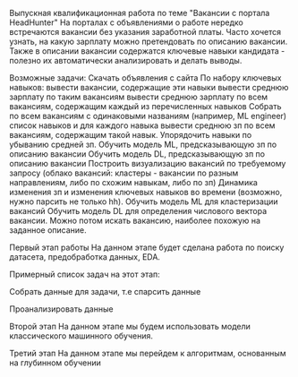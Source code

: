 Выпускная квалификационная работа по теме "Вакансии с портала HeadHunter"
На порталах с объявлениями о работе нередко встречаются вакансии без указания заработной платы. Часто хочется узнать, на какую зарплату можно претендовать по описанию вакансии. Также в описании вакансии содержатся ключевые навыки кандидата - полезно их автоматически анализировать и делать выводы.

Возможные задачи:
Скачать объявления с сайта
По набору ключевых навыков:
вывести вакансии, содержащие эти навыки
вывести среднюю зарплату по таким вакансиям
вывести среднюю зарплату по всем вакансиям, содержащим каждый из перечисленных навыков
Собрать по всем вакансиям с одинаковыми названиям (например, ML engineer) список навыков и для каждого навыка вывести среднюю зп по всем вакансиям, содержащим такой навык. Упорядочить навыки по убыванию средней зп.
Обучить модель ML, предсказывающую зп по описанию вакансии
Обучить модель DL, предсказывающую зп по описанию вакансии
Построить визуализацию вакансий по требуемому запросу (облако вакансий: кластеры - вакансии по разным направлениям, либо по схожим навыкам, либо по зп)
Динамика изменения зп и изменения ключевых навыков во времени (возможно, нужно парсить не только hh).
Обучить модель ML для кластеризации вакансий
Обучить модель DL для определения числового вектора вакансии. Можно потом искать вакансию, наиболее похожую на заданное описание.

Первый этап работы
На данном этапе будет сделана работа по поиску датасета, предобработка данных, EDA.

Примерный список задач на этот этап:

Собрать данные для задачи, т.е спарсить данные

Проанализировать данные

Второй этап
На данном этапе мы будем использовать модели классического машинного обучения.


Третий этап
На данном этапе мы перейдем к алгоритмам, основанным на глубинном обучении

